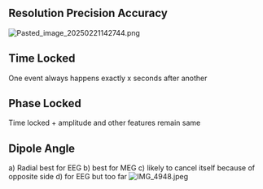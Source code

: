 ## Resolution Precision Accuracy

![Pasted\_image\_20250221142744.png](pasted_image_20250221142744.png)

## Time Locked

One event always happens exactly x seconds after another

## Phase Locked

Time locked + amplitude and other features remain same

## Dipole Angle

a) Radial best for EEG
b) best for MEG
c) likely to cancel itself because of opposite side
d) for EEG but too far
![IMG\_4948.jpeg](img_4948.jpeg)
